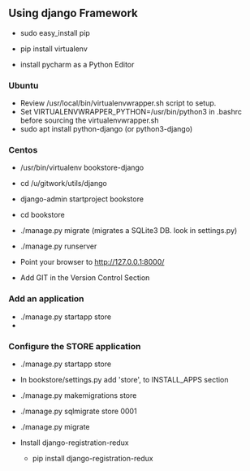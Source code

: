 ## Using django Framework
  * sudo easy_install pip
  * pip install virtualenv

  * install pycharm as a Python Editor

  ### Ubuntu
  * Review /usr/local/bin/virtualenvwrapper.sh script to setup.
  * Set VIRTUALENVWRAPPER_PYTHON=/usr/bin/python3 in .bashrc before
    sourcing the virtualenvwrapper.sh
  * sudo apt install python-django (or python3-django)

  ### Centos
  * /usr/bin/virtualenv bookstore-django

  * cd /u/gitwork/utils/django
  * django-admin startproject bookstore
  * cd bookstore
  * ./manage.py migrate (migrates a SQLite3 DB. look in settings.py)
  * ./manage.py runserver
  * Point your browser to http://127.0.0.1:8000/

  * Add GIT in the Version Control Section

  ### Add an application
  * ./manage.py startapp store
  * 
  
  ### Configure the STORE application
  * ./manage.py startapp store
  * In bookstore/settings.py add 'store', to INSTALL_APPS section
  * ./manage.py makemigrations store
  * ./manage.py sqlmigrate store 0001
  * ./manage.py migrate

  * Install django-registration-redux
    - pip install django-registration-redux
